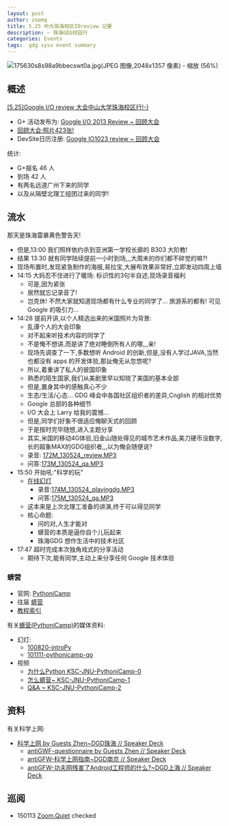 ```yaml
---
layout: post
author: zoomq
title: 5.25 中大珠海校区IOreview 记要
description: ~ 珠海GDG校园行
categories: Events
tags:  gdg sysu event summary
---
```



![175630s8s98a9bbecswt0a.jpg(JPEG 图像,2048x1357 像素) - 缩放 (56%)](http://www.chinagdg.com/data/attachment/forum/201305/27/175630s8s98a9bbecswt0a.jpg)

## 概述

[[5.25]Google I/O review 大会中山大学珠海校区行!-)](http://www.chinagdg.com/thread-1800-1-1.html) 

- G+ 活动发布为: [Google I/O 2013 Review ~ 回顾大会](https://plus.google.com/events/cruvkc1h41u1igumlc6ei2u3slo)
- [回顾大会:照片423张!](https://plus.google.com/events/gallery/cruvkc1h41u1igumlc6ei2u3slo)
- DevSite日历注册: [Google IO1023 review ~ 回顾大会](https://developers.google.com/events/606417468/)

统计:

- G+报名 46 人
- 到场 42 人
- 有两名远道广州下来的同学
- 以及从隔壁北理工组团过来的同学!

<!--more-->

## 流水

那天是珠海雷暴黄色警告天!

- 但是,13:00 我们照样依约杀到亚洲第一学校长廊的 B303 大阶教!
- 结果 13:30 就有同学陆续提前一小时到场,,,大周末的你们都不碎觉的嘛?!
- 现场布置时,发现紧急制作的海报,易拉宝,大展布效果非常好,立即发动四周上墙
- 14:15 大妈忍不住进行了暖场: 标识性的3句半自述,现场录音福利
    - 可是,因为紧张
    - 居然就忘记录音了!
    - 岂克休! 不然大家就知道现场都有什么专业的同学了... 旅游系的都有! 可见Google 的吸引力... 
- 14:28 提前开讲,以个人精选出来的米国照片为背景:
    - 乱谭个人的大会印象
    - 对不起来听技术内容的同学了
    - 不是俺不想讲,而是讲了绝对睡倒所有人的哪,,,亲!
    - 现场先调查了一下,多数想听 Android 的创新,但是,没有人学过JAVA,当然也都没有 apps 的开发体验,那訨俺无从忽悠呢?
    - 所以,着重讲了私人的彼国印象
    - 熟悉的陌生国家,我们从美剧里早以知晓了美国的基本全部  
    - 但是,置身其中的感触真心不少
    - 生态/生活/心态... GDG 峰会中各国社区组织者的差异,Cnglish 的相对优势
    - Google 总部的各种细节
    - I/O 大会上 Larry 给我的震憾... 
    - 但是,同学们好象不很适应俺聊天式的回顾
    - 于是按时完毕随想,进入主题分享
    - 其实,米国的移动4G体验,旧金山随处得见的城市艺术作品,美刀硬币没数字,长的超象MAX的GDG组织者,,,以为俺会随便说?
    - 录音: [172M_130524_review.MP3](http://0.zoomquiet.top/ZHGDG/130525-ioreview/172M_130524_review.MP3)
    - 问答:[173M_130524_qa.MP3](http://0.zoomquiet.top/ZHGDG/130525-ioreview/173M_130524_qa.MP3)
- 15:50 开始吼:"科学的玩"
    - [在线幻灯](http://zoomquiet.org/res/s5/130427-zhgdg2zhbit/)
        - 录音:[174M_130524_playingdg.MP3](http://0.zoomquiet.top/ZHGDG/130525-ioreview/174M_130524_playingdg.MP3)
        - 问答:[175M_130524_qa.MP3](http://0.zoomquiet.top/ZHGDG/130525-ioreview/175M_130524_qa.MP3)
    - 这本来是上次北理工准备的讲演,终于可以得见同学
    - 核心命题:
        - 问的对,人生才能对
        - 蠎营的本质是逼你自个儿玩起来
        - 珠海GDG 想作生活中的技术社区
- 17:47 超时完成本次独角戏式的分享活动
    - 期待下次,能有同学,主动上来分享任何 Google 技术体验



### 蠎营

- 官网: [PythoniCamp](http://code.google.com/p/kcpycamp/wiki/PythoniCamp)
- 往届 [蟒营](http://code.google.com/p/kcpycamp/wiki/KcPyCampColleges)
- [教程索引](http://code.google.com/p/kcpycamp/wiki/PyTutorials)

有关[蠎营(PythoniCamp)](http://code.google.com/p/kcpycamp/wiki/PythoniCamp)的媒体资料:

- 幻灯:
    - [100820-introPy](http://zoomquiet.org/res/s5/100820-introPy/)
    - [101111-pythonicamp-go](http://zoomquiet.org/res/s5/101111-pythonicamp-go/)
- 视频
    - [为什么Python KSC-JNU-PythoniCamp-0](http://v.youku.com/v_playlist/f5248142o1p3.html)
    - [怎么蟒营~ KSC-JNU-PythoniCamp-1](http://v.youku.com/v_playlist/f5248142o1p4.html)
    - [Q&A ~ KSC-JNU-PythoniCamp-2](http://v.youku.com/v_playlist/f5248142o1p5.html)



## 资料

有关科学上网:

- [科学上网 by Guests Zhen~DGD珠海 // Speaker Deck](https://speakerdeck.com/zoomquiet/ke-xue-shang-wang-by-guests-zhen)
    - [antiGWF-questionnaire by Guests Zhen // Speaker Deck](https://speakerdeck.com/zoomquiet/antigwf-questionnaire-by-guests-zhen)
    - [antiGFW-科学上网指南~DGD南京 // Speaker Deck](https://speakerdeck.com/zoomquiet/antigfw-ke-xue-shang-wang-zhi-nan)
    - [antiGFW-功夫网残害了Android工程师的什么?~DGD上海 // Speaker Deck](https://speakerdeck.com/zoomquiet/antigfw-gong-fu-wang-can-hai-liao-androidgong-cheng-shi-de-shi-yao)




## 巡阅
- 150113 [Zoom.Quiet](http://zoomquiet.io/) checked



